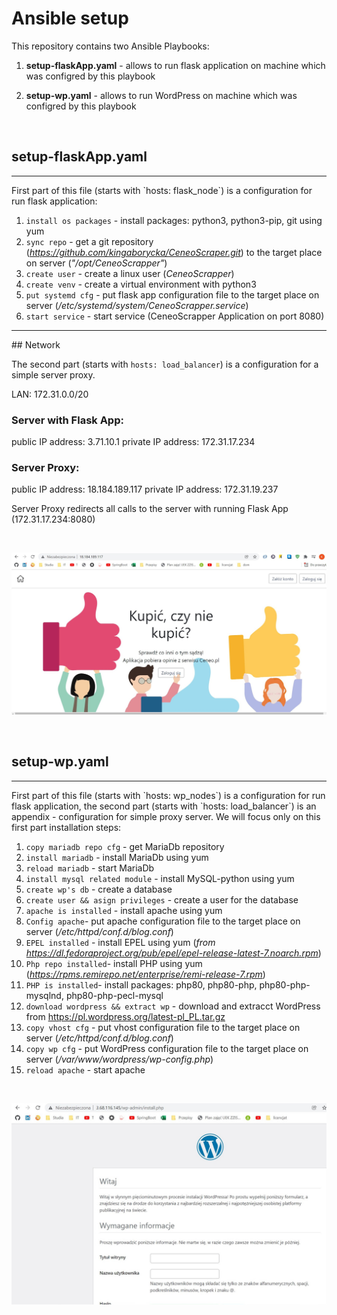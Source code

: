 # Ansible setup

This repository contains two Ansible Playbooks: 

1. **setup-flaskApp.yaml** - allows to run flask application on machine which was configred by this playbook

2. **setup-wp.yaml** - allows to run WordPress on machine which was configred by this playbook

<br>

## setup-flaskApp.yaml
<hr>
First part of this file (starts with `hosts: flask_node`) is a configuration for run flask application:

1. `install os packages` - install packages: python3, python3-pip, git using yum<br>
2. `sync repo` - get a git repository (*https://github.com/kingaborycka/CeneoScraper.git*) to the target place on server (*"/opt/CeneoScrapper"*)
3. `create user` - create a linux user (*CeneoScrapper*)
4. `create venv` - create a virtual environment with python3
5. `put systemd cfg` - put flask app configuration file to the target place on server (*/etc/systemd/system/CeneoScrapper.service*)
6. `start service` - start service (CeneoScrapper Application on port 8080) 

<hr>
## Network

The second part (starts with `hosts: load_balancer`) is a configuration for a simple server proxy.

LAN: 172.31.0.0/20

### Server with Flask App:
public IP address: 3.71.10.1
private IP address: 172.31.17.234

### Server Proxy:
public IP address: 18.184.189.117
private IP address: 172.31.19.237

Server Proxy redirects all calls to the server with running Flask App (172.31.17.234:8080)

<br>

![Flask App](/files/images/flaskApp.jpg "Flask App")

<br>

## setup-wp.yaml
<hr>
First part of this file (starts with `hosts: wp_nodes`) is a configuration for run flask application, the second part (starts with `hosts: load_balancer`) is an appendix - configuration for simple proxy server. We will focus only on this first part installation steps:

1. `copy mariadb repo cfg` - get MariaDb repository
2. `install mariadb` - install MariaDb using yum
3. `reload mariadb` - start MariaDb
4. `install mysql related module` - install MySQL-python using yum
5. `create wp's db` - create a database
6. `create user && asign privileges` - create a user for the database
7. `apache is installed` - install apache using yum
8. `Config apache`- put apache configuration file to the target place on server (*/etc/httpd/conf.d/blog.conf*)
9. `EPEL installed` - install EPEL using yum (*from https://dl.fedoraproject.org/pub/epel/epel-release-latest-7.noarch.rpm*)
10. `Php repo installed`- install PHP using yum (*https://rpms.remirepo.net/enterprise/remi-release-7.rpm*)
11. `PHP is installed`- install packages: php80, php80-php, php80-php-mysqlnd, php80-php-pecl-mysql
12. `download wordpress && extract wp` - download and extracct WordPress from https://pl.wordpress.org/latest-pl_PL.tar.gz
13. `copy vhost cfg` - put vhost configuration file to the target place on server (*/etc/httpd/conf.d/blog.conf*)
14. `copy wp cfg` - put WordPress configuration file to the target place on server (*/var/www/wordpress/wp-config.php*)
15. `reload apache` - start apache
<br>

![The Start Page of WordPress](/files/images/wp.jpg "The Start Page of WordPress")

